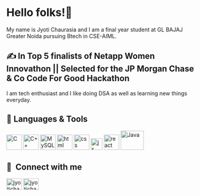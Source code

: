 



# Hello folks!👋

My name is Jyoti Chaurasia and I am a final year student at GL BAJAJ Greater Noida pursuing Btech in CSE-AIML. 

## &#x270d; In Top 5 finalists of Netapp Women Innovathon || Selected for the JP Morgan Chase & Co Code For Good Hackathon 

I am tech enthusiast and I like doing DSA as well as learning new things everyday.


## 🔧 Languages & Tools
<p align='Justify'>
   <img src="https://upload.wikimedia.org/wikipedia/commons/1/19/C_Logo.png" alt="C" width="40" height="40">
   <img src="https://upload.wikimedia.org/wikipedia/commons/1/18/ISO_C%2B%2B_Logo.svg" alt="C++" width="40" height="40">
   <img src="https://labs.mysql.com/common/logos/mysql-logo.svg, Fair use, https://en.wikipedia.org/w/index.php?curid=67634535" alt="MySQL" width="40" height="40">
  <img src="https://upload.wikimedia.org/wikipedia/commons/thumb/6/61/HTML5_logo_and_wordmark.svg/2048px-HTML5_logo_and_wordmark.svg.png" alt="html" width="40" height="40">
  <img src='https://upload.wikimedia.org/wikipedia/commons/thumb/d/d5/CSS3_logo_and_wordmark.svg/1200px-CSS3_logo_and_wordmark.svg.png' alt="css" width="40" height="40">
  <img src='https://upload.wikimedia.org/wikipedia/commons/6/6a/JavaScript-logo.png' height='30' width='auto' alt="js">
   <img src="https://upload.wikimedia.org/wikipedia/commons/thumb/a/a7/React-icon.svg/1280px-React-icon.svg.png" alt="react" width="auto" height="40/>
   <img src="https://upload.wikimedia.org/wikipedia/commons/c/c3/Python-logo-notext.svg" alt="Python" width="40" height="40">
   <img src="https://i.pinimg.com/originals/79/5e/bb/795ebb5f4a470cd7242136237f61fc53.png" alt="Java" width="60" height="50">
</p>






## 🔗 &nbsp;**Connect with me**
<p align="left">
<a href="https://twitter.com/3101Jyoti" target="blank"><img align="center" src="https://raw.githubusercontent.com/rahuldkjain/github-profile-readme-generator/master/src/images/icons/Social/twitter.svg" alt="jyotichaurasia" height="30" width="40" /></a>
<a href="https://www.linkedin.com/in/jyoti-chaurasia-33713518b" target="blank"><img align="center" src="https://raw.githubusercontent.com/rahuldkjain/github-profile-readme-generator/master/src/images/icons/Social/linked-in-alt.svg" alt="jyotichaurasia" height="30" width="40" /></a>




[1.1]: https://i.imgur.com/Vahbdkj.png (linkedin icon)


